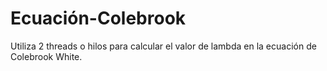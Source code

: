 # Ecuación-Colebrook

Utiliza 2 threads o hilos para calcular el valor de lambda en la ecuación de Colebrook White.

